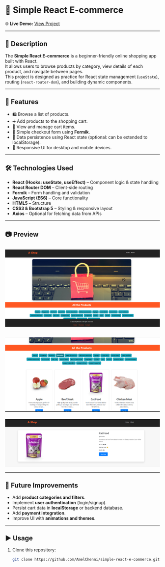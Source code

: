 # 🛒 Simple React E-commerce  

🌐 **Live Demo:** [View Project](https://amelchenni.github.io/simple-react-e-commerce/)  

---

## 📖 Description  
The **Simple React E-commerce** is a beginner-friendly online shopping app built with React.  
It allows users to browse products by category, view details of each product, and navigate between pages.  
This project is designed as practice for React state management (`useState`), routing (`react-router-dom`), and building dynamic components.

---

## 🚀 Features  
- 🛍️ Browse a list of products.  
- ➕ Add products to the shopping cart.  
- 🛒 View and manage cart items.  
- 📝 Simple checkout form using **Formik**.  
- 💾 Data persistence using React state (optional: can be extended to localStorage).  
- 🎨 Responsive UI for desktop and mobile devices.  

---

## 🛠️ Technologies Used  
- **React (Hooks: useState, useEffect)** – Component logic & state handling  
- **React Router DOM** – Client-side routing  
- **Formik** – Form handling and validation  
- **JavaScript (ES6)** – Core functionality  
- **HTML5** – Structure  
- **CSS3 & Bootstrap 5** – Styling & responsive layout  
- **Axios** – Optional for fetching data from APIs  

---

## 📷 Preview  
![Preview Screenshot](Screenshot-HomePage.png)  
---

![Preview Screenshot](Screenshot-ProductsPage.png)  
---

![Preview Screenshot](Screenshot-DetailsPage.png)  


---

## 📌 Future Improvements  
- Add **product categories and filters**.  
- Implement **user authentication** (login/signup).  
- Persist cart data in **localStorage** or backend database.  
- Add **payment integration**.  
- Improve UI with **animations and themes**.  

---

## ▶️ Usage  
1. Clone this repository:  
   ```bash
   git clone https://github.com/AmelChenni/simple-react-e-commerce.git
